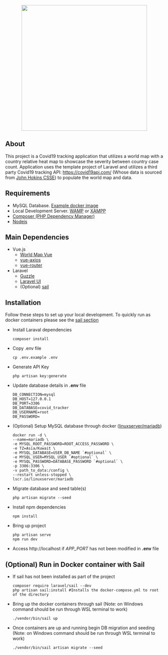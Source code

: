 <p align="center"><a href="https://laravel.com" target="_blank"><img src="https://raw.githubusercontent.com/laravel/art/master/logo-lockup/5%20SVG/2%20CMYK/1%20Full%20Color/laravel-logolockup-cmyk-red.svg" width="400"></a></p>

## About

This project is a Covid19 tracking application that utilizes a world map with a country relative heat map to showcase the severity between country case count.
Application uses the template project of Laravel and utilizes a third party 
Covid19 tracking API: https://covid19api.com/ (Whose data is sourced from [John Hokins CSSE](https://github.com/CSSEGISandData/COVID-19)) to populate the world map and data.

## Requirements 

- MySQL Database. [Example docker image](https://hub.docker.com/_/mariadb)
- Local Development Server. [WAMP](https://www.wampserver.com/en/) or [XAMPP](https://www.apachefriends.org/index.html)
- [Composer (PHP Dependency Manager)](https://getcomposer.org/)
- [Nodejs](https://nodejs.org/en/)

## Main Dependencies

- Vue.js
  - [World Map Vue](https://www.npmjs.com/package/world-map-vue)
  - [vue-axios](https://www.npmjs.com/package/vue-axios)
  - [vue-router](https://router.vuejs.org/)
- Laravel
  - [Guzzle](https://github.com/guzzle/guzzle)
  - [Laravel UI](https://github.com/laravel/ui)
  - (Optional) [sail](https://github.com/laravel/sail)

## Installation

Follow these steps to set up your local development. To quickly run as docker containers please see the [sail section](#optional-run-in-docker-container-with-sail)

- Install Laraval dependencies

      composer install

- Copy .env file
        
      cp .env.example .env

- Generate API Key
        
      php artisan key:generate

- Update database details in **.env** file
   
      DB_CONNECTION=mysql
      DB_HOST=127.0.0.1
      DB_PORT=3306
      DB_DATABASE=covid_tracker
      DB_USERNAME=root
      DB_PASSWORD=

- (Optional) Setup MySQL database through docker ([linuxserver/mariadb](https://hub.docker.com/r/linuxserver/mariadb))

      docker run -d \
      --name=mariadb \
      -e MYSQL_ROOT_PASSWORD=ROOT_ACCESS_PASSWORD \
      -e TZ=Asia/Kuwait \
      -e MYSQL_DATABASE=USER_DB_NAME `#optional` \
      -e MYSQL_USER=MYSQL_USER `#optional` \
      -e MYSQL_PASSWORD=DATABASE_PASSWORD `#optional` \
      -p 3306:3306 \
      -v path_to_data:/config \
      --restart unless-stopped \
      lscr.io/linuxserver/mariadb

- Migrate database and seed table(s)

      php artisan migrate --seed

- Install npm dependencies

      npm install

- Bring up project

      php artisan serve
      npm run dev

- Access http://localhost if *APP_PORT* has not been modified in **.env** file

## (Optional) Run in Docker container with Sail

- If sail has not been installed as part of the project

      composer require laravel/sail --dev
      php artisan sail:install #Installs the docker-compose.yml to root of the directory

- Bring up the docker containers through sail (Note: on Windows command should be run through WSL terminal to work)

      ./vendor/bin/sail up

- Once containers are up and running begin DB migration and seeding (Note: on Windows command should be run through WSL terminal to work)

      ./vendor/bin/sail artisan migrate --seed
